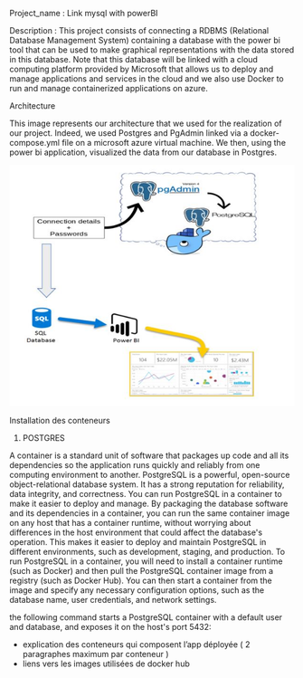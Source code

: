 Project_name : Link mysql with powerBI

Description :
This project consists of connecting a RDBMS (Relational Database Management System) containing a database with the power bi tool that 
can be used to make graphical representations with the data stored in this database.
Note that this database will be linked with a cloud computing platform provided by Microsoft that allows us to deploy and manage
applications and services in the cloud and we also use Docker to run and manage containerized applications on azure.


Architecture


This image represents our architecture that we used for the realization of our project. Indeed, we used Postgres and PgAdmin linked via a docker-compose.yml file on a microsoft azure virtual machine. We then, using the power bi application, visualized the data from our database in Postgres.


![alt text](https://github.com/771999489/mysql-powerBI/blob/main/images/architechture%20du%20projet.JPG)


Installation des conteneurs
1. POSTGRES


A container is a standard unit of software that packages up code and all its dependencies so the application runs quickly and reliably from one computing environment to another.
PostgreSQL is a powerful, open-source object-relational database system. It has a strong reputation for reliability, data integrity, and correctness.
You can run PostgreSQL in a container to make it easier to deploy and manage. By packaging the database software and its dependencies in a container, you can run the same container image on any host that has a container runtime, without worrying about differences in the host environment that could affect the database's operation. This makes it easier to deploy and maintain PostgreSQL in different environments, such as development, staging, and production.
To run PostgreSQL in a container, you will need to install a container runtime (such as Docker) and then pull the PostgreSQL container image from a registry (such as Docker Hub). You can then start a container from the image and specify any necessary configuration options, such as the database name, user credentials, and network settings.

the following command starts a PostgreSQL container with a default user and database, and exposes it on the host's port 5432:

- explication des conteneurs qui composent l’app déployée ( 2 paragraphes maximum par conteneur )
- liens vers les images utilisées de docker hub



